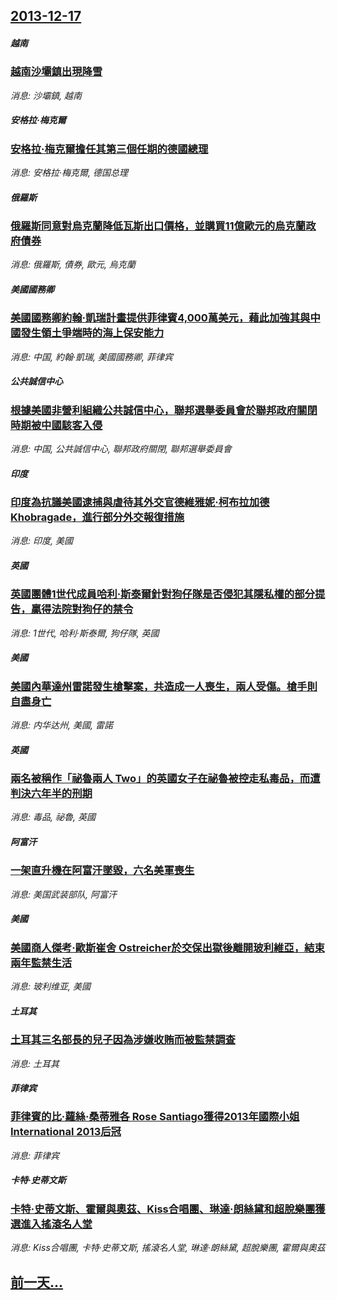 ## [2013-12-17](/news/2013/12/17/index.md)

##### 越南
### [ 越南沙壩鎮出現降雪 ](/news/2013/12/17/越南沙壩鎮出現降雪.md)
_消息: 沙壩鎮, 越南_

##### 安格拉·梅克爾
### [ 安格拉·梅克爾擔任其第三個任期的德國總理 ](/news/2013/12/17/安格拉-梅克爾擔任其第三個任期的德國總理.md)
_消息: 安格拉·梅克爾, 德国总理_

##### 俄羅斯
### [ 俄羅斯同意對烏克蘭降低瓦斯出口價格，並購買11億歐元的烏克蘭政府債券 ](/news/2013/12/17/俄羅斯同意對烏克蘭降低瓦斯出口價格-並購買11億歐元的烏克蘭政府債券.md)
_消息: 俄羅斯, 債券, 歐元, 烏克蘭_

##### 美國國務卿
### [ 美國國務卿約翰·凱瑞計畫提供菲律賓4,000萬美元，藉此加強其與中國發生領土爭端時的海上保安能力 ](/news/2013/12/17/美國國務卿約翰-凱瑞計畫提供菲律賓4000萬美元-藉此加強其與中國發生領土爭端時的海上保安能力.md)
_消息: 中国, 約翰·凱瑞, 美國國務卿, 菲律宾_

##### 公共誠信中心
### [ 根據美國非營利組織公共誠信中心，聯邦選舉委員會於聯邦政府關閉時期被中國駭客入侵 ](/news/2013/12/17/根據美國非營利組織公共誠信中心-聯邦選舉委員會於聯邦政府關閉時期被中國駭客入侵.md)
_消息: 中国, 公共誠信中心, 聯邦政府關閉, 聯邦選舉委員會_

##### 印度
### [ 印度為抗議美國逮捕與虐待其外交官德維雅妮·柯布拉加德 Khobragade，進行部分外交報復措施 ](/news/2013/12/17/印度為抗議美國逮捕與虐待其外交官德維雅妮-柯布拉加德-Khobragade-進行部分外交報復措施.md)
_消息: 印度, 美國_

##### 英國
### [ 英國團體1世代成員哈利·斯泰爾針對狗仔隊是否侵犯其隱私權的部分提告，贏得法院對狗仔的禁令 ](/news/2013/12/17/英國團體1世代成員哈利-斯泰爾針對狗仔隊是否侵犯其隱私權的部分提告-贏得法院對狗仔的禁令.md)
_消息: 1世代, 哈利·斯泰爾, 狗仔隊, 英國_

##### 美國
### [ 美國內華達州雷諾發生槍擊案，共造成一人喪生，兩人受傷。槍手則自盡身亡 ](/news/2013/12/17/美國內華達州雷諾發生槍擊案-共造成一人喪生-兩人受傷-槍手則自盡身亡.md)
_消息: 内华达州, 美國, 雷諾_

##### 英國
### [ 兩名被稱作「祕魯兩人 Two」的英國女子在祕魯被控走私毒品，而遭判決六年半的刑期 ](/news/2013/12/17/兩名被稱作-祕魯兩人-Two-的英國女子在祕魯被控走私毒品-而遭判決六年半的刑期.md)
_消息: 毒品, 祕魯, 英國_

##### 阿富汗
### [ 一架直升機在阿富汗墜毀，六名美軍喪生 ](/news/2013/12/17/一架直升機在阿富汗墜毀-六名美軍喪生.md)
_消息: 美国武装部队, 阿富汗_

##### 美國
### [ 美國商人傑考·歐斯崔舍 Ostreicher於交保出獄後離開玻利維亞，結束兩年監禁生活 ](/news/2013/12/17/美國商人傑考-歐斯崔舍-Ostreicher於交保出獄後離開玻利維亞-結束兩年監禁生活.md)
_消息: 玻利维亚, 美國_

##### 土耳其
### [ 土耳其三名部長的兒子因為涉嫌收賄而被監禁調查 ](/news/2013/12/17/土耳其三名部長的兒子因為涉嫌收賄而被監禁調查.md)
_消息: 土耳其_

##### 菲律宾
### [ 菲律賓的比·蘿絲·桑蒂雅各 Rose Santiago獲得2013年國際小姐 International 2013后冠 ](/news/2013/12/17/菲律賓的比-蘿絲-桑蒂雅各-Rose-Santiago獲得2013年國際小姐-International-2013后冠.md)
_消息: 菲律宾_

##### 卡特·史蒂文斯
### [ 卡特·史蒂文斯、霍爾與奧茲、Kiss合唱團、琳達·朗絲黛和超脫樂團獲選進入搖滾名人堂 ](/news/2013/12/17/卡特-史蒂文斯-霍爾與奧茲-Kiss合唱團-琳達-朗絲黛和超脫樂團獲選進入搖滾名人堂.md)
_消息: Kiss合唱團, 卡特·史蒂文斯, 搖滾名人堂, 琳達·朗絲黛, 超脫樂團, 霍爾與奧茲_

## [前一天...](/news/2013/12/16/index.md)

